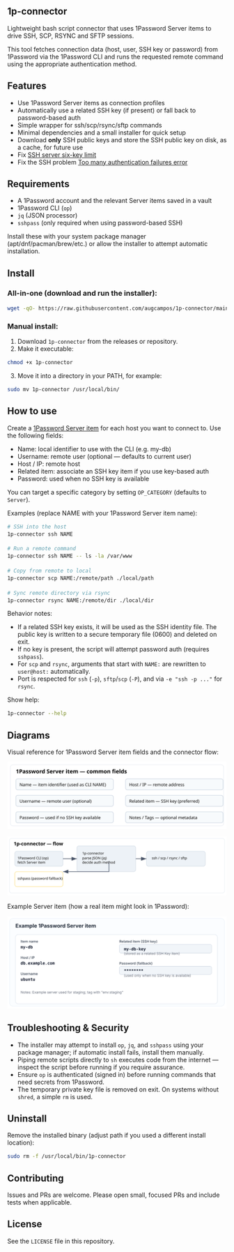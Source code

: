 ## 1p-connector

Lightweight bash script connector that uses 1Password Server items to drive SSH, SCP, RSYNC and SFTP sessions.

This tool fetches connection data (host, user, SSH key or password) from 1Password via the 1Password CLI and runs the requested remote command using the appropriate authentication method.

## Features
- Use 1Password Server items as connection profiles
- Automatically use a related SSH key (if present) or fall back to password-based auth
- Simple wrapper for ssh/scp/rsync/sftp commands
- Minimal dependencies and a small installer for quick setup
- Download **only** SSH public keys and store the SSH public key on disk, as a cache, for future use
- Fix [SSH server six-key limit](https://developer.1password.com/docs/ssh/agent/advanced#ssh-server-six-key-limit)
- Fix the SSH problem [Too many authentication failures error](https://developer.1password.com/docs/ssh/agent/advanced#match-key-with-host)

## Requirements
- A 1Password account and the relevant Server items saved in a vault
- 1Password CLI (`op`)
- `jq` (JSON processor)
- `sshpass` (only required when using password-based SSH)

Install these with your system package manager (apt/dnf/pacman/brew/etc.) or allow the installer to attempt automatic installation.

## Install

### All-in-one (download and run the installer):

```sh
wget -qO- https://raw.githubusercontent.com/augcampos/1p-connector/main/install.sh | sh -s --
```

### Manual install:

1. Download `1p-connector` from the releases or repository.
2. Make it executable:

```sh
chmod +x 1p-connector
```

3. Move it into a directory in your PATH, for example:

```sh
sudo mv 1p-connector /usr/local/bin/
```

## How to use

Create a [1Password Server item](https://support.1password.com/item-categories/#server) for each host you want to connect to. Use the following fields:

- Name: local identifier to use with the CLI (e.g. my-db)
- Username: remote user (optional — defaults to current user)
- Host / IP: remote host
- Related item: associate an SSH key item if you use key-based auth
- Password: used when no SSH key is available

You can target a specific category by setting `OP_CATEGORY` (defaults to `Server`).

Examples (replace NAME with your 1Password Server item name):

```sh
# SSH into the host
1p-connector ssh NAME

# Run a remote command
1p-connector ssh NAME -- ls -la /var/www

# Copy from remote to local
1p-connector scp NAME:/remote/path ./local/path

# Sync remote directory via rsync
1p-connector rsync NAME:/remote/dir ./local/dir
```

Behavior notes:
- If a related SSH key exists, it will be used as the SSH identity file. The public key is written to a secure temporary file (0600) and deleted on exit.
- If no key is present, the script will attempt password auth (requires `sshpass`).
- For `scp` and `rsync`, arguments that start with `NAME:` are rewritten to `user@host:` automatically.
- Port is respected for `ssh` (`-p`), `sftp`/`scp` (`-P`), and via `-e "ssh -p ..."` for `rsync`.

Show help:

```sh
1p-connector --help
```

## Diagrams

Visual reference for 1Password Server item fields and the connector flow:

![Server item fields](assets/server-item-fields.svg)

![Connector flow](assets/flow.png.svg)

Example Server item (how a real item might look in 1Password):

![Server item example](assets/server-item-example.svg)

## Troubleshooting & Security
- The installer may attempt to install `op`, `jq`, and `sshpass` using your package manager; if automatic install fails, install them manually.
- Piping remote scripts directly to `sh` executes code from the internet — inspect the script before running if you require assurance.
- Ensure `op` is authenticated (signed in) before running commands that need secrets from 1Password.
- The temporary private key file is removed on exit. On systems without `shred`, a simple `rm` is used.

## Uninstall

Remove the installed binary (adjust path if you used a different install location):

```sh
sudo rm -f /usr/local/bin/1p-connector
```

## Contributing

Issues and PRs are welcome. Please open small, focused PRs and include tests when applicable.

## License
See the `LICENSE` file in this repository.
